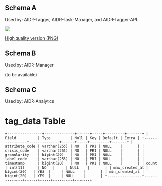 ## Schema A 
Used by: AIDR-Tagger, AIDR-Task-Manager, and AIDR-Tagger-API.

![](http://i.imgur.com/WEn6pcl.png)

[High quality version (PNG)](http://i.imgur.com/WEn6pcl.png)

## Schema B
Used by: AIDR-Manager

(to be available)


## Schema C

Used by: AIDR-Analytics

# tag_data Table

`
+----------------+--------------+------+-----+---------+-------+
| Field          | Type         | Null | Key | Default | Extra |
+----------------+--------------+------+-----+---------+-------+
| attribute_code | varchar(255) | NO   | PRI | NULL    |       |
| crisis_code    | varchar(255) | NO   | PRI | NULL    |       |
| granularity    | bigint(20)   | NO   | PRI | NULL    |       |
| label_code     | varchar(255) | NO   | PRI | NULL    |       |
| timestamp      | bigint(20)   | NO   | PRI | NULL    |       |
| count          | int(11)      | NO   |     | NULL    |       |
| max_created_at | bigint(20)   | YES  |     | NULL    |       |
| min_created_at | bigint(20)   | YES  |     | NULL    |       |
+----------------+--------------+------+-----+---------+-------+
`